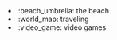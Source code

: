<li> :beach_umbrella: the beach </li> 
<li> :world_map: traveling </li> 
<li> :video_game: video games </li>
